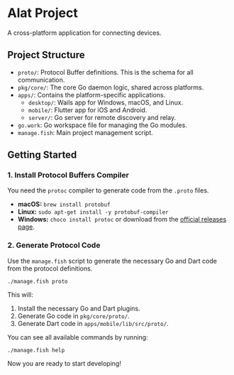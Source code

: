 # Alat Project

A cross-platform application for connecting devices.

## Project Structure

- `proto/`: Protocol Buffer definitions. This is the schema for all communication.
- `pkg/core/`: The core Go daemon logic, shared across platforms.
- `apps/`: Contains the platform-specific applications.
  - `desktop/`: Wails app for Windows, macOS, and Linux.
  - `mobile/`: Flutter app for iOS and Android.
  - `server/`: Go server for remote discovery and relay.
- `go.work`: Go workspace file for managing the Go modules.
- `manage.fish`: Main project management script.

## Getting Started

### 1. Install Protocol Buffers Compiler

You need the `protoc` compiler to generate code from the `.proto` files.

- **macOS:** `brew install protobuf`
- **Linux:** `sudo apt-get install -y protobuf-compiler`
- **Windows:** `choco install protoc` or download from the [official releases page](https://github.com/protocolbuffers/protobuf/releases).

### 2. Generate Protocol Code

Use the `manage.fish` script to generate the necessary Go and Dart code from the protocol definitions.

```fish
./manage.fish proto
```

This will:
1. Install the necessary Go and Dart plugins.
2. Generate Go code in `pkg/core/proto/`.
3. Generate Dart code in `apps/mobile/lib/src/proto/`.

You can see all available commands by running:
```fish
./manage.fish help
```

Now you are ready to start developing!
